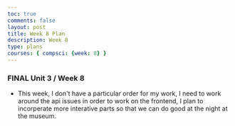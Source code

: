 ```yaml
---
toc: true
comments: false
layout: post
title: Week 8 Plan
description: Week 8
type: plans
courses: { compsci: {week: 8} }
---
```


### FINAL Unit 3 / Week 8
- This week, I don't have a particular order for my work, I need to work around the api issues in order to work on the frontend, I plan to incorperate more interative parts so that we can do good at the night at the museum.